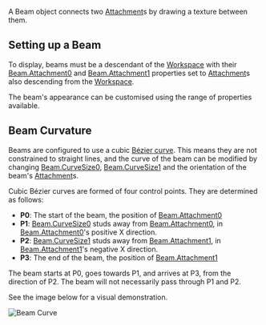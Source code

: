 A Beam object connects two [Attachment](https://create.roblox.com/docs/reference/engine/classes/Attachment)s by drawing a texture between them.

## Setting up a Beam

To display, beams must be a descendant of the [Workspace](https://create.roblox.com/docs/reference/engine/classes/Workspace) with their
[Beam.Attachment0](https://create.roblox.com/docs/reference/engine/classes/Beam#Attachment0) and [Beam.Attachment1](https://create.roblox.com/docs/reference/engine/classes/Beam#Attachment1) properties set to [Attachment](https://create.roblox.com/docs/reference/engine/classes/Attachment)s also
descending from the [Workspace](https://create.roblox.com/docs/reference/engine/classes/Workspace).

The beam's appearance can be customised using the range of properties
available.

## Beam Curvature

Beams are configured to use a cubic [Bézier curve][1]. This means they are not
constrained to straight lines, and the curve of the beam can be modified by
changing [Beam.CurveSize0](https://create.roblox.com/docs/reference/engine/classes/Beam#CurveSize0), [Beam.CurveSize1](https://create.roblox.com/docs/reference/engine/classes/Beam#CurveSize1) and the orientation of the
beam's [Attachment](https://create.roblox.com/docs/reference/engine/classes/Attachment)s.

Cubic Bézier curves are formed of four control points. They are determined as
follows:

- **P0**: The start of the beam, the position of [Beam.Attachment0](https://create.roblox.com/docs/reference/engine/classes/Beam#Attachment0)
- **P1**: [Beam.CurveSize0](https://create.roblox.com/docs/reference/engine/classes/Beam#CurveSize0) studs away from [Beam.Attachment0](https://create.roblox.com/docs/reference/engine/classes/Beam#Attachment0), in
  [Beam.Attachment0](https://create.roblox.com/docs/reference/engine/classes/Beam#Attachment0)'s positive X direction.
- **P2**: [Beam.CurveSize1](https://create.roblox.com/docs/reference/engine/classes/Beam#CurveSize1) studs away from [Beam.Attachment1](https://create.roblox.com/docs/reference/engine/classes/Beam#Attachment1), in
  [Beam.Attachment1](https://create.roblox.com/docs/reference/engine/classes/Beam#Attachment1)'s negative X direction.
- **P3**: The end of the beam, the position of [Beam.Attachment1](https://create.roblox.com/docs/reference/engine/classes/Beam#Attachment1)

The beam starts at P0, goes towards P1, and arrives at P3, from the direction
of P2. The beam will not necessarily pass through P1 and P2.

See the image below for a visual demonstration.

![Beam Curve][2]

[1]: https://en.wikipedia.org/wiki/B%C3%A9zier_curve
[2]: https://prod.docsiteassets.roblox.com/assets/blt160ad3fdeadd4ff2/BeamCurve1.png
